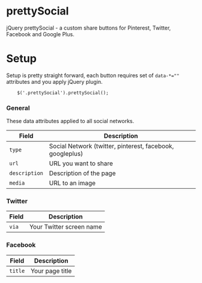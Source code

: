prettySocial
============

jQuery prettySocial - a custom share buttons for Pinterest, Twitter, Facebook and Google Plus.

# Setup
Setup is pretty straight forward, each button requires set of `data-*=""` attributes and you apply jQuery plugin.

```JS
	$('.prettySocial').prettySocial();
```

### General
These data attributes applied to all social networks.

Field | Description
--- | ---
`type` | Social Network (twitter, pinterest, facebook, googleplus)
`url` | URL you want to share
`description` | Description of the page
`media` | URL to an image

### Twitter

Field | Description
--- | ---
`via` | Your Twitter screen name

### Facebook

Field | Description
--- | ---
`title` | Your page title
